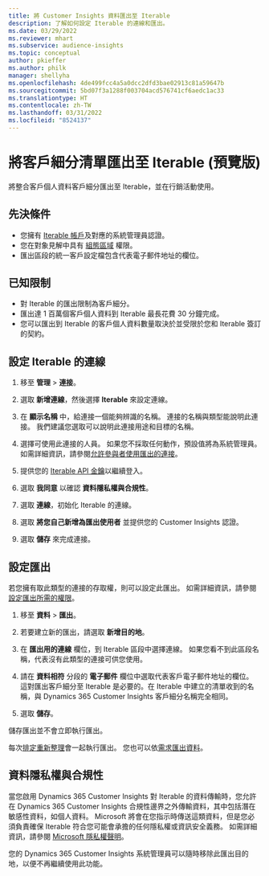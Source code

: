 ```yaml
---
title: 將 Customer Insights 資料匯出至 Iterable
description: 了解如何設定 Iterable 的連線和匯出。
ms.date: 03/29/2022
ms.reviewer: mhart
ms.subservice: audience-insights
ms.topic: conceptual
author: pkieffer
ms.author: philk
manager: shellyha
ms.openlocfilehash: 4de499fcc4a5a0dcc2dfd3bae02913c81a59647b
ms.sourcegitcommit: 5bd07f3a1288f003704acd576741cf6aedc1ac33
ms.translationtype: HT
ms.contentlocale: zh-TW
ms.lasthandoff: 03/31/2022
ms.locfileid: "8524137"
---
```

# <a name="export-segment-lists-to-iterable-preview"></a>將客戶細分清單匯出至 Iterable (預覽版)

將整合客戶個人資料客戶細分匯出至 Iterable，並在行銷活動使用。

## <a name="prerequisites"></a>先決條件

-   您擁有 [Iterable 帳戶](https://iterable.com/)及對應的系統管理員認證。
-   您在對象見解中具有 [組態區域](segments.md) 權限。
-   匯出區段的統一客戶設定檔包含代表電子郵件地址的欄位。

## <a name="known-limitations"></a>已知限制

- 對 Iterable 的匯出限制為客戶細分。
- 匯出達 1 百萬個客戶個人資料到 Iterable 最長花費 30 分鐘完成。 
- 您可以匯出到 Iterable 的客戶個人資料數量取決於並受限於您和 Iterable 簽訂的契約。

## <a name="set-up-connection-to-iterable"></a>設定 Iterable 的連線

1. 移至 **管理** > **連接**。

1. 選取 **新增連線**，然後選擇 **Iterable** 來設定連線。

1. 在 **顯示名稱** 中，給連接一個能夠辨識的名稱。 連接的名稱與類型能說明此連接。 我們建議您選取可以說明此連接用途和目標的名稱。

1. 選擇可使用此連接的人員。 如果您不採取任何動作，預設值將為系統管理員。 如需詳細資訊，請參閱[允許參與者使用匯出的連接](connections.md#allow-contributors-to-use-a-connection-for-exports)。

1. 提供您的 [Iterable API 金鑰](https://support.iterable.com/hc/en-us/articles/360043464871)以繼續登入。 

1. 選取 **我同意** 以確認 **資料隱私權與合規性**。

1. 選取 **連線**，初始化 Iterable 的連線。

1. 選取 **將您自己新增為匯出使用者** 並提供您的 Customer Insights 認證。

1. 選取 **儲存** 來完成連接。

## <a name="configure-an-export"></a>設定匯出

若您擁有取此類型的連接的存取權，則可以設定此匯出。 如需詳細資訊，請參閱[設定匯出所需的權限](export-destinations.md#set-up-a-new-export)。

1. 移至 **資料** > **匯出**。

1. 若要建立新的匯出，請選取 **新增目的地**。

1. 在 **匯出用的連線** 欄位，到 Iterable 區段中選擇連線。 如果您看不到此區段名稱，代表沒有此類型的連接可供您使用。

3. 請在 **資料相符** 分段的 **電子郵件** 欄位中選取代表客戶電子郵件地址的欄位。 這對匯出客戶細分至 Iterable 是必要的。在 Iterable 中建立的清單收到的名稱，與 Dynamics 365 Customer Insights 客戶細分名稱完全相同。

1. 選取 **儲存**。

儲存匯出並不會立即執行匯出。

每次[排定重新整理](system.md#schedule-tab)會一起執行匯出。 您也可以依[需求匯出資料](export-destinations.md#run-exports-on-demand)。 


## <a name="data-privacy-and-compliance"></a>資料隱私權與合規性

當您啟用 Dynamics 365 Customer Insights 對 Iterable 的資料傳輸時，您允許在 Dynamics 365 Customer Insights 合規性邊界之外傳輸資料，其中包括潛在敏感性資料，如個人資料。 Microsoft 將會在您指示時傳送這類資料，但是您必須負責確保 Iterable 符合您可能會承擔的任何隱私權或資訊安全義務。 如需詳細資訊，請參閱 [Microsoft 隱私權聲明](https://go.microsoft.com/fwlink/?linkid=396732)。

您的 Dynamics 365 Customer Insights 系統管理員可以隨時移除此匯出目的地，以便不再繼續使用此功能。
